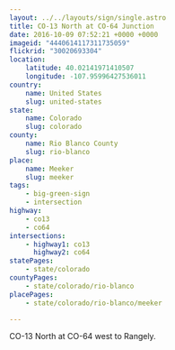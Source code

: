 ```yaml
---
layout: ../../layouts/sign/single.astro
title: CO-13 North at CO-64 Junction
date: 2016-10-09 07:52:21 +0000 +0000
imageid: "4440614117311735059"
flickrid: "30020693304"
location:
    latitude: 40.02141971410507
    longitude: -107.95996427536011
country:
    name: United States
    slug: united-states
state:
    name: Colorado
    slug: colorado
county:
    name: Rio Blanco County
    slug: rio-blanco
place:
    name: Meeker
    slug: meeker
tags:
    - big-green-sign
    - intersection
highway:
    - co13
    - co64
intersections:
    - highway1: co13
      highway2: co64
statePages:
    - state/colorado
countyPages:
    - state/colorado/rio-blanco
placePages:
    - state/colorado/rio-blanco/meeker

---
```

CO-13 North at CO-64 west to Rangely.